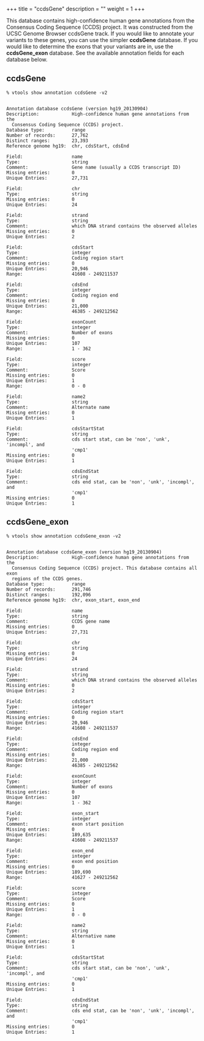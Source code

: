 
+++
title = "ccdsGene"
description = ""
weight = 1
+++


This database contains high-confidence human gene annotations from the Consensus Coding Sequence (CCDS) project. It was constructed from the UCSC Genome Browser ccdsGene track. If you would like to annotate your variants to these genes, you can use the simpler **ccdsGene** database. If you would like to determine the exons that your variants are in, use the **ccdsGene_exon** database. See the available annotation fields for each database below. 



## ccdsGene

    % vtools show annotation ccdsGene -v2
    

    Annotation database ccdsGene (version hg19_20130904)
    Description:            High-confidence human gene annotations from the
      Consensus Coding Sequence (CCDS) project.
    Database type:          range
    Number of records:      27,762
    Distinct ranges:        23,393
    Reference genome hg19:  chr, cdsStart, cdsEnd
    
    Field:                  name
    Type:                   string
    Comment:                Gene name (usually a CCDS transcript ID)
    Missing entries:        0
    Unique Entries:         27,731
    
    Field:                  chr
    Type:                   string
    Missing entries:        0
    Unique Entries:         24
    
    Field:                  strand
    Type:                   string
    Comment:                which DNA strand contains the observed alleles
    Missing entries:        0
    Unique Entries:         2
    
    Field:                  cdsStart
    Type:                   integer
    Comment:                Coding region start
    Missing entries:        0
    Unique Entries:         20,946
    Range:                  41608 - 249211537
    
    Field:                  cdsEnd
    Type:                   integer
    Comment:                Coding region end
    Missing entries:        0
    Unique Entries:         21,000
    Range:                  46385 - 249212562
    
    Field:                  exonCount
    Type:                   integer
    Comment:                Number of exons
    Missing entries:        0
    Unique Entries:         107
    Range:                  1 - 362
    
    Field:                  score
    Type:                   integer
    Comment:                Score
    Missing entries:        0
    Unique Entries:         1
    Range:                  0 - 0
    
    Field:                  name2
    Type:                   string
    Comment:                Alternate name
    Missing entries:        0
    Unique Entries:         1
    
    Field:                  cdsStartStat
    Type:                   string
    Comment:                cds start stat, can be 'non', 'unk', 'incompl', and
                            'cmp1'
    Missing entries:        0
    Unique Entries:         1
    
    Field:                  cdsEndStat
    Type:                   string
    Comment:                cds end stat, can be 'non', 'unk', 'incompl', and
                            'cmp1'
    Missing entries:        0
    Unique Entries:         1
    



## ccdsGene_exon

    % vtools show annotation ccdsGene_exon -v2
    

    Annotation database ccdsGene_exon (version hg19_20130904)
    Description:            High-confidence human gene annotations from the
      Consensus Coding Sequence (CCDS) project. This database contains all exon
      regions of the CCDS genes.
    Database type:          range
    Number of records:      291,746
    Distinct ranges:        192,096
    Reference genome hg19:  chr, exon_start, exon_end
    
    Field:                  name
    Type:                   string
    Comment:                CCDS gene name
    Missing entries:        0
    Unique Entries:         27,731
    
    Field:                  chr
    Type:                   string
    Missing entries:        0
    Unique Entries:         24
    
    Field:                  strand
    Type:                   string
    Comment:                which DNA strand contains the observed alleles
    Missing entries:        0
    Unique Entries:         2
    
    Field:                  cdsStart
    Type:                   integer
    Comment:                Coding region start
    Missing entries:        0
    Unique Entries:         20,946
    Range:                  41608 - 249211537
    
    Field:                  cdsEnd
    Type:                   integer
    Comment:                Coding region end
    Missing entries:        0
    Unique Entries:         21,000
    Range:                  46385 - 249212562
    
    Field:                  exonCount
    Type:                   integer
    Comment:                Number of exons
    Missing entries:        0
    Unique Entries:         107
    Range:                  1 - 362
    
    Field:                  exon_start
    Type:                   integer
    Comment:                exon start position
    Missing entries:        0
    Unique Entries:         189,635
    Range:                  41608 - 249211537
    
    Field:                  exon_end
    Type:                   integer
    Comment:                exon end position
    Missing entries:        0
    Unique Entries:         189,690
    Range:                  41627 - 249212562
    
    Field:                  score
    Type:                   integer
    Comment:                Score
    Missing entries:        0
    Unique Entries:         1
    Range:                  0 - 0
    
    Field:                  name2
    Type:                   string
    Comment:                Alternative name
    Missing entries:        0
    Unique Entries:         1
    
    Field:                  cdsStartStat
    Type:                   string
    Comment:                cds start stat, can be 'non', 'unk', 'incompl', and
                            'cmp1'
    Missing entries:        0
    Unique Entries:         1
    
    Field:                  cdsEndStat
    Type:                   string
    Comment:                cds end stat, can be 'non', 'unk', 'incompl', and
                            'cmp1'
    Missing entries:        0
    Unique Entries:         1